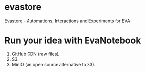 # evastore
Evastore - Automations, Interactions and Experiments for EVA

# Run your idea with EvaNotebook
1. GitHub CDN (raw files).
2. S3.
3. MinIO (an open source alternative to S3).
